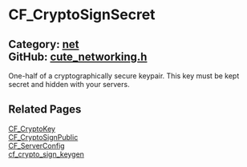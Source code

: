 [](../header.md ':include')

# CF_CryptoSignSecret

Category: [net](/api_reference?id=net)  
GitHub: [cute_networking.h](https://github.com/RandyGaul/cute_framework/blob/master/include/cute_networking.h)  
---

One-half of a cryptographically secure keypair. This key must be kept secret and hidden with your servers.

## Related Pages

[CF_CryptoKey](/net/cf_cryptokey.md)  
[CF_CryptoSignPublic](/net/cf_cryptosignpublic.md)  
[CF_ServerConfig](/net/cf_serverconfig.md)  
[cf_crypto_sign_keygen](/net/cf_crypto_sign_keygen.md)  
